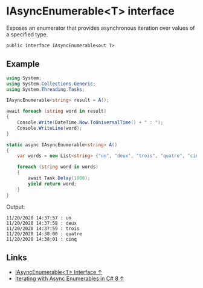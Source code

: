 # IAsyncEnumerable\<T> interface

Exposes an enumerator that provides asynchronous iteration over values of a specified type.

```csahrp
public interface IAsyncEnumerable<out T>
```

## Example

```csharp
using System;
using System.Collections.Generic;
using System.Threading.Tasks;

IAsyncEnumerable<string> result = A();

await foreach (string word in result)
{
    Console.Write(DateTime.Now.ToUniversalTime() + " : ");
    Console.WriteLine(word);
}

static async IAsyncEnumerable<string> A()
{
    var words = new List<string> {"un", "deux", "trois", "quatre", "cinq"};

    foreach (string word in words)
    {
        await Task.Delay(1000);
        yield return word;
    }
}
```

Output:

```output
11/20/2020 14:37:57 : un
11/20/2020 14:37:58 : deux
11/20/2020 14:37:59 : trois
11/20/2020 14:38:00 : quatre
11/20/2020 14:38:01 : cinq
```

## Links

- [IAsyncEnumerable\<T> Interface ↑](https://docs.microsoft.com/en-us/dotnet/api/system.collections.generic.iasyncenumerable-1*)
- [Iterating with Async Enumerables in C# 8 ↑](https://docs.microsoft.com/en-us/archive/msdn-magazine/2019/november/csharp-iterating-with-async-enumerables-in-csharp-8)
